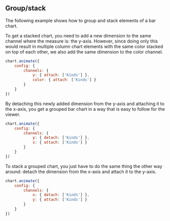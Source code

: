 ## Group/stack

The following example shows how to group and stack elements of a bar chart.

To get a stacked chart, you need to add a new dimension to the same channel 
where the measure is: the y-axis. However, since doing only this 
would result in multiple column chart elements with the same color stacked on
top of each other, we also add the same dimension to the color channel.

```javascript { "title": "Creating a stacked chart" }
chart.animate({
	config: {
		channels: {
			y: { attach: ['Kinds'] },
			color: { attach: ['Kinds'] }
		}
	}
})
```

By detaching this newly added dimension from the y-axis and attaching it to the 
x-axis, you get a grouped bar chart in a way that is easy to follow for the viewer.

```javascript { "title": "...then you can add it to another channel = group elements..." }
chart.animate({
	config: {
		channels: {
			y: { detach: ['Kinds'] },
			x: { attach: ['Kinds'] }
		}
	}
})
```

To stack a grouped chart, you just have to do the same thing the other way 
around: detach the dimension from the x-axis and attach it to the y-axis.

```javascript { "title": "...doing it the other way is how you stack your chart " }
chart.animate({
	config: {
		channels: {
			x: { detach: ['Kinds'] },
			y: { attach: ['Kinds'] }
		}
	}
})
```
